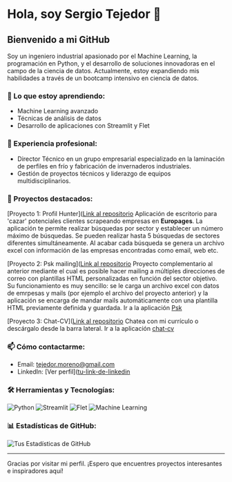 # Hola, soy Sergio Tejedor 👋

## Bienvenido a mi GitHub

Soy un ingeniero industrial apasionado por el Machine Learning, la programación en Python, y el desarrollo de soluciones innovadoras en el campo de la ciencia de datos. Actualmente, estoy expandiendo mis habilidades a través de un bootcamp intensivo en ciencia de datos.

### 🌱 Lo que estoy aprendiendo:

- Machine Learning avanzado
- Técnicas de análisis de datos
- Desarrollo de aplicaciones con Streamlit y Flet

### 💼 Experiencia profesional:

- Director Técnico en un grupo empresarial especializado en la laminación de perfiles en frío y fabricación de invernaderos industriales.
- Gestión de proyectos técnicos y liderazgo de equipos multidisciplinarios.

### 🚀 Proyectos destacados:

[Proyecto 1: Profil Hunter]([Link al repositorio](https://github.com/sertemo/ProfileHunter)
Aplicación de escritorio para 'cazar' potenciales clientes scrapeando empresas en **Europages**.
La aplicación te permite realizar búsquedas por sector y establecer un número máximo de búsquedas. Se pueden realizar hasta 5 búsquedas de sectores diferentes simultáneamente. Al acabar cada búsqueda se genera un archivo excel con información de las empresas encontradas como email, web etc.

[Proyecto 2: Psk mailing]([Link al repositorio](https://github.com/sertemo/psk)
Proyecto complementario al anterior mediante el cual es posible hacer mailing a múltiples direcciones de correo con plantillas HTML personalizadas en función del sector objetivo.
Su funcionamiento es muy sencillo: se le carga un archivo excel con datos de emrpesas y mails (por ejemplo el archivo del proyecto anterior) y la aplicación se encarga de mandar mails automáticamente con una plantilla HTML previamente definida y guardada.
Ir a la aplicación [Psk](https://talsa-mailing.streamlit.app/)

[Proyecto 3: Chat-CV]([Link al repositorio](https://github.com/sertemo/psk)
Chatea con mi currículo o descárgalo desde la barra lateral.
Ir a la aplicación [chat-cv](https://stm-cv.streamlit.app/)

### 📫 Cómo contactarme:

- Email: [tejedor.moreno@gmail.com](mailto:tejedor.moreno@gmail.com)
- LinkedIn: [Ver perfil]([tu-link-de-linkedin](https://www.linkedin.com/in/stm84/)

### 🛠️ Herramientas y Tecnologías:

![Python](https://img.shields.io/badge/-Python-black?style=flat-square&logo=python)
![Streamlit](https://img.shields.io/badge/-Streamlit-black?style=flat-square&logo=streamlit)
![Flet](https://img.shields.io/badge/-Flet-black?style=flat-square&logo=flet)
![Machine Learning](https://img.shields.io/badge/-MachineLearning-black?style=flat-square&logo=machinelearning)
<!-- Puedes agregar más insignias desde https://shields.io/ -->

### 📊 Estadísticas de GitHub:

![Tus Estadísticas de GitHub](https://github-readme-stats.vercel.app/api?username=sertemo-github&show_icons=true&theme=tokyonight)

---

Gracias por visitar mi perfil. ¡Espero que encuentres proyectos interesantes e inspiradores aquí!

